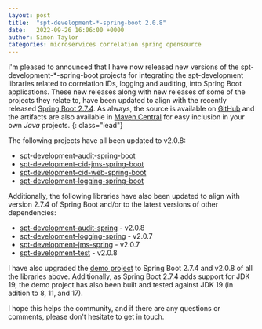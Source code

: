 ```yaml
---
layout: post
title:  "spt-development-*-spring-boot 2.0.8"
date:   2022-09-26 16:06:00 +0000
author: Simon Taylor
categories: microservices correlation spring opensource
---
```

I'm pleased to announced that I have now released new versions of the spt-development-*-spring-boot projects for integrating the spt-development
libraries related to correlation IDs, logging and auditing, into Spring Boot applications. These new releases along with new releases of some of
the projects they relate to, have been updated to align with the recently released 
[Spring Boot 2.7.4](https://spring.io/blog/2022/09/22/spring-boot-2-7-4-available-now). As always, the source is available on 
[GitHub](https://github.com/spt-development) and the artifacts are also available in 
[Maven Central](https://mvnrepository.com/artifact/com.spt-development) for easy inclusion in your own <em>Java</em> projects.
{: class="lead"}

The following projects have all been updated to v2.0.8:

* [spt-development-audit-spring-boot](https://github.com/spt-development/spt-development-audit-spring-boot)
* [spt-development-cid-jms-spring-boot](https://github.com/spt-development/spt-development-cid-jms-spring-boot)
* [spt-development-cid-web-spring-boot](https://github.com/spt-development/spt-development-cid-web-spring-boot)
* [spt-development-logging-spring-boot](https://github.com/spt-development/spt-development-logging-spring-boot)

Additionally, the following libraries have also been updated to align with version 2.7.4 of Spring Boot and/or to the latest versions of other 
dependencies:

* [spt-development-audit-spring](https://github.com/spt-development/spt-development-audit-spring) - v2.0.8
* [spt-development-logging-spring](https://github.com/spt-development/spt-development-logging-spring) - v2.0.7
* [spt-development-jms-spring](https://github.com/spt-development/spt-development-jms-spring) - v2.0.7
* [spt-development-test](https://github.com/spt-development/spt-development-test) - v2.0.8

I have also upgraded the [demo project](https://github.com/spt-development/spt-development-demo) to Spring Boot 2.7.4 and v2.0.8 of all the libraries above.
Additionally, as Spring Boot 2.7.4 adds support for JDK 19, the demo project has also been built and tested against JDK 19 (in adition to 8, 11, and 17).

I hope this helps the community, and if there are any questions or comments, please don't hesitate to get in touch.
